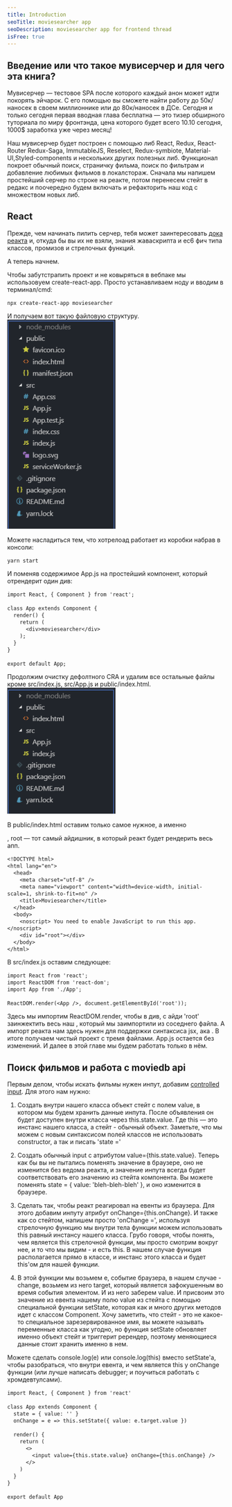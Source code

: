 ```yaml
---
title: Introduction
seoTitle: moviesearcher app
seoDescription: moviesearcher app for frontend thread
isFree: true
---
```


## Введение или что такое мувисерчер и для чего эта книга?

Мувисерчер — тестовое SPA после которого каждый анон может идти покорять эйчарок. С его помощью вы сможете найти работу до 50к/наносек в своем миллионнике или до 80к/наносек в ДСе. Сегодня и только сегодня первая вводная глава бесплатна — это тизер обширного туториала по миру фронтэнда, цена которого будет всего 10$. 10$ сегодня, 1000\$ заработка уже через месяц!

Наш мувисерчер будет построен с помощью либ React, Redux, React-Router Redux-Saga, ImmutableJS, Reselect, Redux-symbiote, Material-UI,Styled-components и нескольких других полезных либ. Функционал покроет обычный поиск, страничку фильма, поиск по фильтрам и добавление любимых фильмов в локалстораж. Сначала мы напишем простейший серчер по строке на реакте, потом перенесем стейт в редакс и поочередно будем включать и рефакторить наш код с множеством новых либ.

## React

Прежде, чем начинать пилить серчер, тебя может заинтересовать [дока реакта](https://reactjs.org/docs/getting-started.html) и, откуда бы вы их не взяли, знания жаваскрипта и ес6 фич типа классов, промизов и стрелочных функций.

А теперь начнем.

Чтобы забутстрапить проект и не ковыряться в вебпаке мы использовуем create-react-app. Просто устанавливаем ноду и вводим в терминал/cmd:

```
npx create-react-app moviesearcher
```

И получаем вот такую файловую структуру.
<img src="https://raw.githubusercontent.com/Fivapr/Movie-Searcher-Book/master/cra-file-structure.png" width=250 alt="Пикча структуры" />

Можете насладиться тем, что хотрелоад работает из коробки набрав в консоли:

```
yarn start
```

И поменяв содержимое App.js на простейший компонент, который отрендерит один див:

```
import React, { Component } from 'react';

class App extends Component {
  render() {
    return (
      <div>moviesearcher</div>
    );
  }
}

export default App;
```

Продолжим очистку дефолтного CRA и удалим все остальные файлы кроме src/index.js, src/App.js и public/index.html.
<img src="https://raw.githubusercontent.com/Fivapr/Movie-Searcher-Book/master/clean-file-structure.png" width=250 alt="Пикча структуры" />

В public/index.html оставим только самое нужное, а именно <div id="root"></div>, root — тот самый айдишник, в который реакт будет рендерить весь апп.

```
<!DOCTYPE html>
<html lang="en">
  <head>
    <meta charset="utf-8" />
    <meta name="viewport" content="width=device-width, initial-scale=1, shrink-to-fit=no" />
    <title>Moviesearcher</title>
  </head>
  <body>
    <noscript> You need to enable JavaScript to run this app. </noscript>
    <div id="root"></div>
  </body>
</html>
```

В src/index.js оставим следующее:

```
import React from 'react';
import ReactDOM from 'react-dom';
import App from './App';

ReactDOM.render(<App />, document.getElementById('root'));
```

Здесь мы импортим ReactDOM.render, чтобы в див, с айди 'root' заинжектить весь наш <App />, который мы заимпортили из соседнего файла. А импорт реакта нам здесь нужен для поддержки синтаксиса jsx, ака <App />. В итоге получаем чистый проект с тремя файлами. App.js остается без изменений. И далее в этой главе мы будем работать только в нём.

## Поиск фильмов и работа с moviedb api

Первым делом, чтобы искать фильмы нужен инпут, добавим [controlled input](https://reactjs.org/docs/getting-started.html).
Для этого нам нужно:

1. Создать внутри нашего класса объект стейт с полем value, в котором мы будем хранить данные инпута. После объявления он будет доступен внутри класса через this.state.value. Где this — это инстанс нашего класса, а стейт - обычный объект. Заметьте, что мы можем с новым синтаксисом полей классов не использовать constructor, а так и писать 'state ='
2. Создать обычный input c атрибутом value={this.state.value}. Теперь как бы вы не пытались поменять значение в браузере, оно не изменится без ведома реакта, и значение инпута всегда будет соответствовать его значению из стейта компонента. Вы можете поменять state = { value: 'bleh-bleh-bleh' }, и оно изменится в браузере.
3. Сделать так, чтобы реакт реагировал на евенты из браузера. Для этого добавим инпуту атрибут onChange={this.onChange}. И также как со стейтом, напишем просто 'onChange =', используя стрелочную функцию мы внутри тела функции можем использовать this равный инстансу нашего класса. Грубо говоря, чтобы понять, чем является this стрелочной функции, мы просто смотрим вокруг нее, и то что мы видим - и есть this. В нашем случае функция располагается прямо в классе, и инстанс этого класса и будет this'ом для нашей функции.

4. В этой функции мы возьмем e, событие браузера, в нашем случае - change, возьмем из него target, который является зафокушенным во время события элементом. И из него заберем value. И присвоим это значение из евента нашему полю value из стейта с помощью специальной функции setState, которая как и много других методов идет с классом Component. Хочу заметить, что стейт - это не какое-то специальное зарезервированное имя, вы можете называть переменные класса как угодно, но функция setState обновляет именно объект стейт и триггерит ререндер, поэтому меняющиеся данные стоит хранить именно в нем.

Можете сделать console.log(e) или console.log(this) вместо setState'а, чтобы разобраться, что внутри евента, и чем является this у onChange функции (или лучше написать debugger; и поучиться работать с хромдевтулсами).

```
import React, { Component } from 'react'

class App extends Component {
  state = { value: '' }
  onChange = e => this.setState({ value: e.target.value })

  render() {
    return (
      <>
        <input value={this.state.value} onChange={this.onChange} />
      </>
    )
  }
}

export default App

```
